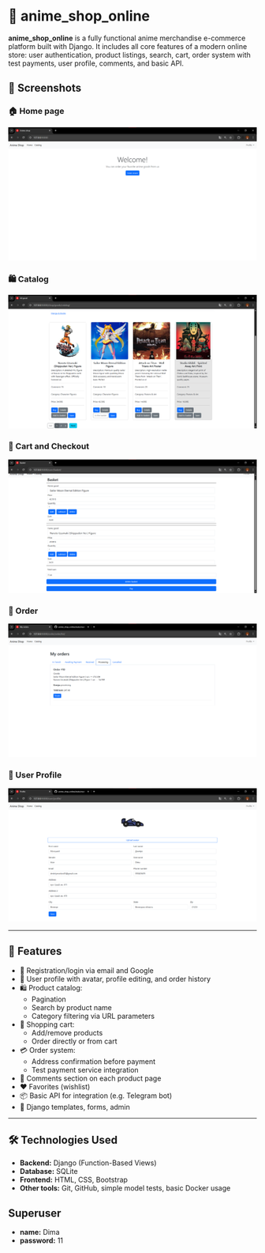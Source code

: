 # 🛒 anime_shop_online

**anime_shop_online** is a fully functional anime merchandise e-commerce platform built with Django. It includes all core features of a modern online store: user authentication, product listings, search, cart, order system with test payments, user profile, comments, and basic API.

## 📸 Screenshots

### 🏠 Home page
![Home Page](https://github.com/dimayasinskyi/anime_shop_online/blob/main/static/readme/index.png)

### 🛍️ Catalog
![Catalog](https://github.com/dimayasinskyi/anime_shop_online/blob/main/static/readme/catalog.png)

### 🛒 Cart and Checkout
![Basket](https://github.com/dimayasinskyi/anime_shop_online/blob/main/static/readme/basket.png)

### 🛒 Order
![Order](https://github.com/dimayasinskyi/anime_shop_online/blob/main/static/readme/orders.png)

### 👤 User Profile
![Profile](https://github.com/dimayasinskyi/anime_shop_online/blob/main/static/readme/profile.png)


---

## 🚀 Features

- 🔐 Registration/login via email and Google
- 👤 User profile with avatar, profile editing, and order history
- 🛍️ Product catalog:
  - Pagination
  - Search by product name
  - Category filtering via URL parameters
- 🛒 Shopping cart:
  - Add/remove products
  - Order directly or from cart
- 💳 Order system:
  - Address confirmation before payment
  - Test payment service integration
- 💬 Comments section on each product page
- ❤️ Favorites (wishlist)
- 📦 Basic API for integration (e.g. Telegram bot)
- 🧩 Django templates, forms, admin

---

## 🛠 Technologies Used

- **Backend:** Django (Function-Based Views)
- **Database:** SQLite
- **Frontend:** HTML, CSS, Bootstrap
- **Other tools:** Git, GitHub, simple model tests, basic Docker usage

## Superuser
- **name:** Dima
- **password:** 11
